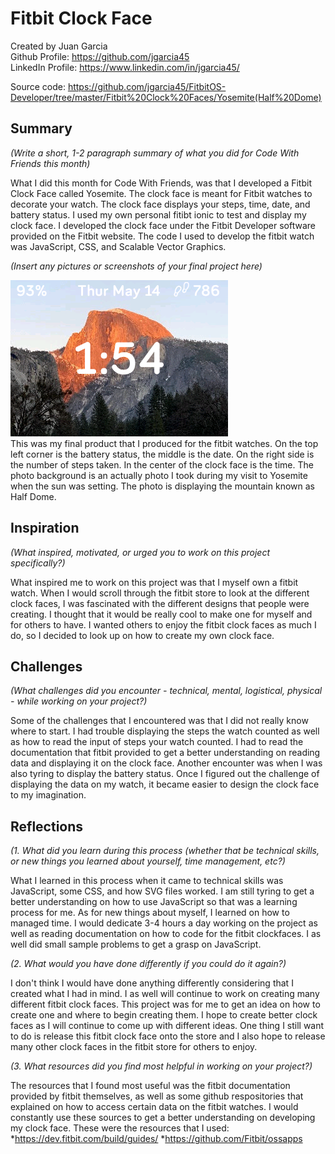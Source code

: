 # Fitbit Clock Face

Created by Juan Garcia <br>
Github Profile: https://github.com/jgarcia45 <br>
LinkedIn Profile: https://www.linkedin.com/in/jgarcia45/ <br>


Source code: https://github.com/jgarcia45/FitbitOS-Developer/tree/master/Fitbit%20Clock%20Faces/Yosemite(Half%20Dome)

## Summary

*(Write a short, 1-2 paragraph summary of what you did for Code With Friends this month)*

What I did this month for Code With Friends, was that I developed a Fitbit Clock Face called Yosemite. The clock face is meant for Fitbit watches to decorate your watch. The clock face displays your steps, time, date, and battery status. I used my own personal fitibt ionic to test and display my clock face. I developed the clock face under the Fitbit Developer software provided on the Fitbit website. The code I used to develop the fitbit watch was JavaScript, CSS, and Scalable Vector Graphics. <br>

*(Insert any pictures or screenshots of your final project here)*

![Yosemite](yosemite-screenshot(V1.1).png) <br>
This was my final product that I produced for the fitbit watches. On the top left corner is the battery status, the middle is the date. On the right side is the number of steps taken. In the center of the clock face is the time. The photo background is an actually photo I took during my visit to Yosemite when the sun was setting. The photo is displaying the mountain known as Half Dome.

## Inspiration

*(What inspired, motivated, or urged you to work on this project specifically?)*

What inspired me to work on this project was that I myself own a fitbit watch. When I would scroll through the fitbit store to look at the different clock faces, I was fascinated with the different designs that people were creating. I thought that it would be really cool to make one for myself and for others to have. I wanted others to enjoy the fitbit clock faces as much I do, so I decided to look up on how to create my own clock face. 

## Challenges

*(What challenges did you encounter - technical, mental, logistical, physical - while working on your project?)*

Some of the challenges that I encountered was that I did not really know where to start. I had trouble displaying the steps the watch counted as well as how to read the input of steps your watch counted. I had to read the documentation that fitbit provided to get a better understanding on reading data and displaying it on the clock face. Another encounter was when I was also tyring to display the battery status. Once I figured out the challenge of displaying the data on my watch, it became easier to design the clock face to my imagination.

## Reflections

*(1. What did you learn during this process (whether that be technical skills, or new things you learned about yourself, time management, etc?)*

What I learned in this process when it came to technical skills was JavaScript, some CSS, and how SVG files worked. I am still tyring to get a better understanding on how to use JavaScript so that was a learning process for me. As for new things about myself, I learned on how to managed time. I would dedicate 3-4 hours a day working on the project as well as reading documentation on how to code for the fitbit clockfaces. I as well did small sample problems to get a grasp on JavaScript.<br>

*(2. What would you have done differently if you could do it again?)*

I don't think I would have done anything differently considering that I created what I had in mind. I as well will continue to work on creating many different fitbit clock faces. This project was for me to get an idea on how to create one and where to begin creating them. I hope to create better clock faces as I will continue to come up with different ideas. One thing I still want to do is release this fitbit clock face onto the store and I also hope to release many other clock faces in the fitbit store for others to enjoy.

*(3. What resources did you find most helpful in working on your project?)*

The resources that I found most useful was the fitbit documentation provided by fitbit themselves, as well as some github respositories that explained on how to access certain data on the fitbit watches. I would constantly use these sources to get a better understanding on developing my clock face. These were the resources that I used:
*https://dev.fitbit.com/build/guides/
*https://github.com/Fitbit/ossapps
